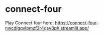 # connect-four
 
Play Connect four here: https://connect-four-nwcdigqvlpmzf2r4qsv8ph.streamlit.app/
